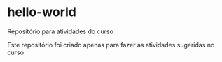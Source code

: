 # hello-world
Repositório para atividades do curso

Este repositório foi criado apenas para fazer as atividades sugeridas no curso
